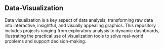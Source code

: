 ## Data-Visualization

Data visualization is a key aspect of data analysis, transforming raw data into interactive, insightful, and visually appealing graphics. This repository includes projects ranging from exploratory analysis to dynamic dashboards, illustrating the practical use of visualization tools to solve real-world problems and support decision-making.
